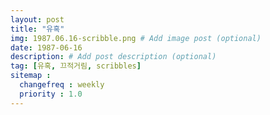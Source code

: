 ```yaml
---
layout: post
title: "유혹"
img: 1987.06.16-scribble.png # Add image post (optional)
date: 1987-06-16
description: # Add post description (optional)
tag: [유혹, 끄적거림, scribbles]
sitemap :
  changefreq : weekly
  priority : 1.0
---
```

